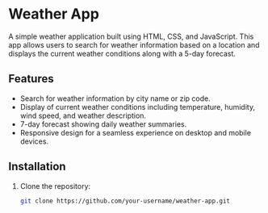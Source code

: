 # Weather App

A simple weather application built using HTML, CSS, and JavaScript. This app allows users to search for weather information based on a location and displays the current weather conditions along with a 5-day forecast.

## Features

- Search for weather information by city name or zip code.
- Display of current weather conditions including temperature, humidity, wind speed, and weather description.
- 7-day forecast showing daily weather summaries.
- Responsive design for a seamless experience on desktop and mobile devices.

## Installation

1. Clone the repository:

   ```bash
   git clone https://github.com/your-username/weather-app.git
